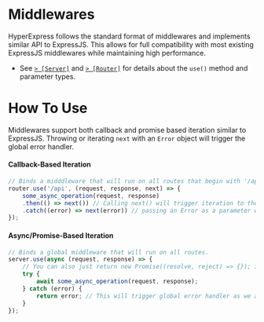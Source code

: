 # Middlewares
HyperExpress follows the standard format of middlewares and implements similar API to ExpressJS. This allows for full compatibility with most existing ExpressJS middlewares while maintaining high performance. 
* See [`> [Server]`](./Server.md) and [`> [Router]`](./Router.md) for details about the `use()` method and parameter types.

# How To Use
Middlewares support both callback and promise based iteration similar to ExpressJS. Throwing or iterating `next` with an `Error` object will trigger the global error handler.

#### Callback-Based Iteration
```javascript
// Binds a midddleware that will run on all routes that begin with '/api' in this router.
router.use('/api', (request, response, next) => {
    some_async_operation(request, response)
    .then(() => next()) // Calling next() will trigger iteration to the next middleware
    .catch((error) => next(error)) // passing an Error as a parameter will automatically trigger global error handler
});
```

#### Async/Promise-Based Iteration
```javascript
// Binds a global middleware that will run on all routes.
server.use(async (request, response) => {
    // You can also just return new Promise((resolve, reject) => {}); instead of async callback
    try {
        await some_async_operation(request, response);
    } catch (error) {
        return error; // This will trigger global error handler as we are returning an Error
    }
});
```